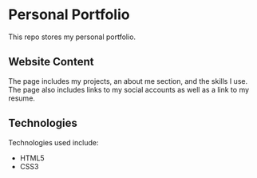 # Personal Portfolio

This repo stores my personal portfolio.

## Website Content

The page includes my projects, an about me section, and the skills I use. The page also includes links to my
social accounts as well as a link to my resume.

## Technologies

Technologies used include:

- HTML5
- CSS3
